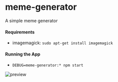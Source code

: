 # meme-generator

A simple meme generator

#### Requirements
- imagemagick: `sudo apt-get install imagemagick`

#### Running the App 
- `DEBUG=meme-generator:* npm start`

![preview](http://i.imgur.com/Fhp6Lqe.png)
